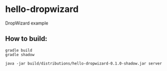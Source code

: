 hello-dropwizard
================

DropWizard example


How to build:
----

```
gradle build
gradle shadow

java -jar build/distributions/hello-dropwizard-0.1.0-shadow.jar server

```
